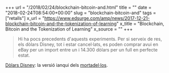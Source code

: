 +++
url = "/2018/02/24/blockchain-bitcoin-and.html"
title = ""
date = "2018-02-24T08:54:00+00:00"
slug = "blockchain-bitcoin-and"
tags = ["retalls"]
x_url = "https://www.edsurge.com/amp/news/2017-12-21-blockchain-bitcoin-and-the-tokenization-of-learning"
x_title = "Blockchain, Bitcoin and the Tokenization of Learning"
x_source = ""
+++


> Hi ha pocs precedents d'aquests experiments. Per si serveix de res, els dòlars Disney, tot i estar cancel·lats, es poden comprar avui en eBay per un import entre un i 14.300 dòlars per un full en perfecte estat.

[Dòlars Disney](https://en.wikipedia.org/wiki/Disney_Dollars): la versió ianqui dels [mortadel·los](/2018/01/11/113011.html).
